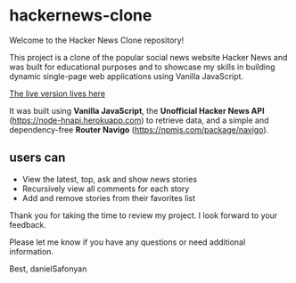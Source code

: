# hackernews-clone

Welcome to the Hacker News Clone repository!

This project is a clone of the popular social news website Hacker News and was built for educational purposes and to showcase my skills in building dynamic single-page web applications using Vanilla JavaScript. 

[The live version lives here](https://danielsafonyan.github.io/hackernews-clone/)

It was built using **Vanilla JavaScript**, the **Unofficial Hacker News API** (https://node-hnapi.herokuapp.com) to retrieve data, and a simple and dependency-free **Router Navigo** (https://npmjs.com/package/navigo). 

## users can
- View the latest, top, ask and show news stories
- Recursively view all comments for each story
- Add and remove stories from their favorites list

Thank you for taking the time to review my project. I look forward to your feedback.

Please let me know if you have any questions or need additional information.

Best, danielSafonyan
